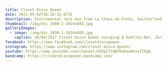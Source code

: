 ```yaml
---
title: Closet Disco Queen
date: 2021-05-02T16:26:31.973Z
description: Instrumental rock duo from La Chaux-de-Fonds, Switzerland
thumbnail: /img/dsc_1980-1-1024x683.jpg
galleryImages:
  - image: /img/dsc_2036-1-1024x683.jpg
    caption: 20/04/2017 Closet Disco Queen swinging @ Kontiki-Bar, Zürich
facebook: https://www.facebook.com/closetdiscoqueen
instagram: https://www.instagram.com/closet.disco.queen/
youtube: https://www.youtube.com/channel/UCKpI7VaN7Rw6aw0nxvTlDgQ
bandcamp: https://closetdiscoqueen.bandcamp.com/
---
```

